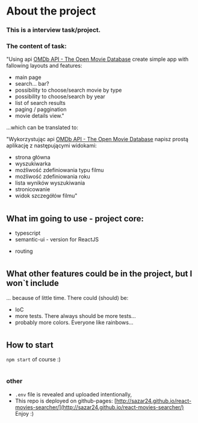 # About the project
### This is a interview task/project.

### The content of task: 
"Using  api [OMDb API - The Open Movie Database](http://www.omdbapi.com/) create simple app with fallowing layouts and features:
- main page
- search... bar?
- possibility to choose/search movie by type
- possibility to choose/search by year
- list of search results
- paging / paggination
- movie details view."

...which can be translated to:  

"Wykorzystując api [OMDb API - The Open Movie Database](http://www.omdbapi.com/) napisz prostą aplikację z następującymi widokami:
- strona główna
- wyszukiwarka
- możliwość zdefiniowania typu filmu
- możliwość zdefiniowania roku
- lista wyników wyszukiwania
- stronicowanie
- widok szczegółów filmu"

# 
## What im going to use - project core:
- typescript
- semantic-ui - version for ReactJS
+ routing

#
## What other features could be in the project, but I won`t include 
... because of little time.
There could (should) be:
- IoC 
- more tests. There always should be more tests...
- probably more colors. Everyone like rainbows...

#
## How to start
`npm start` of course :)

# 
### other
- `.env` file is revealed and uploaded intentionally,
- This repo is deployed on github-pages: [http://sazar24.github.io/react-movies-searcher/](http://sazar24.github.io/react-movies-searcher/)  
Enjoy :)
